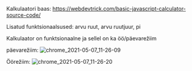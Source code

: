 Kalkulaatori baas: https://webdevtrick.com/basic-javascript-calculator-source-code/

Lisatud funktsionaalsused:
  arvu ruut,
  arvu ruutjuur,
  pi

Kalkulaator on funktsionaalne ja sellel on ka öö/päevarežiim

päevarežiim:
![chrome_2021-05-07_11-26-09](https://user-images.githubusercontent.com/61016508/117421918-b1698500-af27-11eb-9e43-b36908cc6604.png)

Öörežiim:
![chrome_2021-05-07_11-26-20](https://user-images.githubusercontent.com/61016508/117421976-c514eb80-af27-11eb-829e-140f34a90bde.png)




